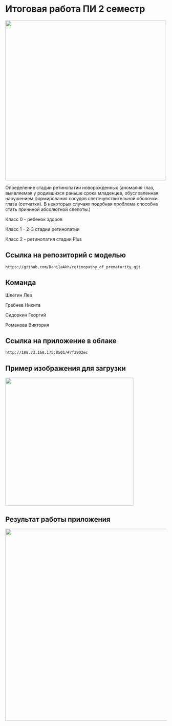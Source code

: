 # Итоговая работа ПИ 2 семестр

<img src="https://github.com/soulvi/Retinopathy/assets/147710292/970f3162-da37-4858-a187-02c47fa1c5ca.jpg" width="500">

Определение стадии ретинопатии новорожденных (аномалия глаз, выявляемая у родившихся раньше срока младенцев, обусловленная нарушением формирования сосудов светочувствительной оболочки глаза (сетчатки). В некоторых случаях подобная проблема способна стать причиной абсолютной слепоты.)

Класс 0 - ребенок здоров

Класс 1 - 2-3 стадии ретинопатии

Класс 2 - ретинопатия стадии Plus

## Ссылка на репозиторий с моделью
```
https://github.com/DanilaAkh/retinopathy_of_prematurity.git
```

## Команда
Шлёгин Лев

Гребнев Никита

Сидоркин Георгий

Романова Виктория

## Ссылка на приложение в облаке
```
http://188.73.168.175:8501/#7f2902ec
```

## Пример изображения для загрузки
<img src="https://github.com/soulvi/Retinopathy/assets/147710292/8603f8b6-1556-464e-bbd6-dc80204be915.jpg" width="400">

## Результат работы приложения
<img src="https://github.com/soulvi/Retinopathy/assets/147710292/5b44d697-917a-4096-94bb-3805039b759f.jpg" width="600">


